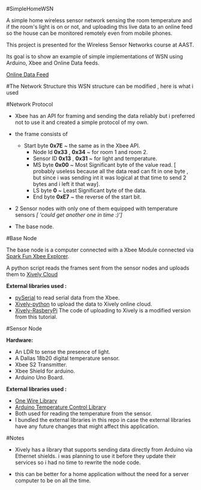 #SimpleHomeWSN

A simple home wireless sensor network sensing the room temperature and if the room's light is on or not, and uploading this live data to an online feed so the house can be monitored remotely even from mobile phones.

This project is presented for the Wireless Sensor Networks course at AAST.

Its goal is to show an example of simple implementations of WSN using Arduino, Xbee and Online Data feeds.

[Online Data Feed][7] 

#The Network Structure
this WSN structure can be modified , here is what i used 

#Network Protocol

* Xbee has an API for framing and sending the data reliably but i preferred not to use it and created a simple protocol of my own.

* the frame consists of 

  * Start byte **0x7E** ~ the same as in the Xbee API.
	* Node Id **0x33** , **0x34** ~ for room 1 and room 2.
	* Sensor ID **0x13** , **0x31** ~ for light and temperature.
	* MS byte **0x00** ~ Most Significant byte of the value read. [ probably useless because all the data read can fit in one byte , but since i was sending int it was logical at that time to send 2 bytes and i left it that way].
	* LS byte **0** ~  Least Significant byte of the data.
	* End byte   **0xE7** ~ the reverse of the start bit.
	


* 2 Sensor nodes with only one of them equipped with temperature sensors *[ 'could get another one in time :)']*
* The base node.

#Base Node

The base node is a computer connected with a  Xbee Module connected via [Spark Fun Xbee Explorer][3].


A python script reads the frames sent from the sensor nodes and uploads them to [Xively Cloud][4]

**External libraries used :**

* [pySerial][5] to read serial data from the Xbee.
* [Xively-python][6] to upload the data to Xively online cloud.
* [Xively-RasberyPi][8] The code of uploading to Xively is a modified version from this tutorial.




#Sensor Node

**Hardware:**

* An LDR to sense the presence of light.
* A Dallas 18b20 digital temperature sensor.
* Xbee S2 Transmitter.
* Xbee Shield for arduino.
* Arduino Uno Board.



**External libraries used :**

* [One Wire Library][1] 
* [Arduino Temperature Control Library][2] 
* Both used for reading the temperature from the sensor.
* I bundled the external libraries in this repo in case the external libraries have any future changes that might affect this application.


#Notes

* Xively has a library that supports sending data directly from Arduino via Ethernet shields. i was planning to use it before they update their services so i had no time to rewrite the node code. 

* this can be better for a home application without the need for a server computer to be on all the time.





  [1]: http://www.pjrc.com/teensy/td_libs_OneWire.html
  [2]: https://github.com/milesburton/Arduino-Temperature-Control-Library
  [3]: https://www.sparkfun.com/products/8687
  [4]: https://xively.com
  [5]: http://pyserial.sourceforge.net/
  [6]: https://github.com/xively/xively-python
  [7]: https://xively.com/feeds/1526802309
  [8]: https://xively.com/dev/tutorials/pi/
